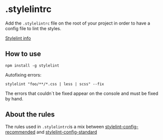 # .stylelintrc

Add the `.stylelintrc` file on the root of your project in order to have a config
file to lint the styles.

[Stylelint info](https://stylelint.io/user-guide/cli/)

## How to use

`npm install -g stylelint`

Autofixing errors:

`stylelint "foo/**/*.css | less | scss" --fix`

The errors that couldn´t be fixed appear on the console and must be fixed by hand.

## About the rules

The rules used in `.stylelintrc`is a mix between [stylelint-config-recommended](https://github.com/stylelint/stylelint-config-recommended)
and [stylelint-config-standard](https://github.com/stylelint/stylelint-config-standard)
